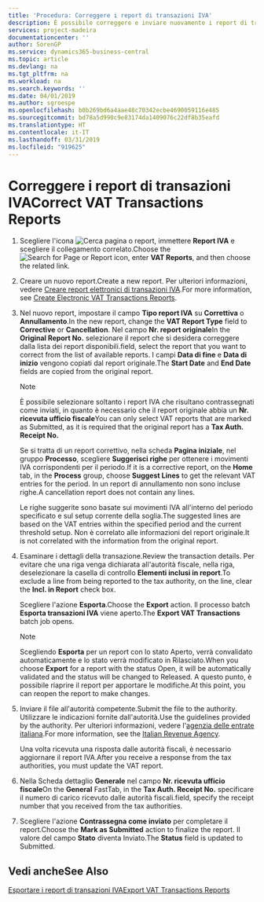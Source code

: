 ```yaml
---
title: 'Procedura: Correggere i report di transazioni IVA'
description: È possibile correggere e inviare nuovamente i report di transazioni IVA.
services: project-madeira
documentationcenter: ''
author: SorenGP
ms.service: dynamics365-business-central
ms.topic: article
ms.devlang: na
ms.tgt_pltfrm: na
ms.workload: na
ms.search.keywords: ''
ms.date: 04/01/2019
ms.author: sgroespe
ms.openlocfilehash: b0b269bd6a4aae48c70342ecbe4690059116e485
ms.sourcegitcommit: bd78a5d990c9e83174da1409076c22df8b35eafd
ms.translationtype: HT
ms.contentlocale: it-IT
ms.lasthandoff: 03/31/2019
ms.locfileid: "919625"
---
```

# <a name="correct-vat-transactions-reports"></a><span data-ttu-id="71c29-103">Correggere i report di transazioni IVA</span><span class="sxs-lookup"><span data-stu-id="71c29-103">Correct VAT Transactions Reports</span></span>

1.  <span data-ttu-id="71c29-104">Scegliere l'icona ![Cerca pagina o report](../../media/ui-search/search_small.png "icona Cerca pagina o report"), immettere **Report IVA** e scegliere il collegamento correlato.</span><span class="sxs-lookup"><span data-stu-id="71c29-104">Choose the ![Search for Page or Report](../../media/ui-search/search_small.png "Search for Page or Report icon") icon, enter **VAT Reports**, and then choose the related link.</span></span>  
2.  <span data-ttu-id="71c29-105">Creare un nuovo report.</span><span class="sxs-lookup"><span data-stu-id="71c29-105">Create a new report.</span></span> <span data-ttu-id="71c29-106">Per ulteriori informazioni, vedere [Creare report elettronici di transazioni IVA](how-to-create-electronic-vat-transactions-reports.md).</span><span class="sxs-lookup"><span data-stu-id="71c29-106">For more information, see [Create Electronic VAT Transactions Reports](how-to-create-electronic-vat-transactions-reports.md).</span></span>  
3.  <span data-ttu-id="71c29-107">Nel nuovo report, impostare il campo **Tipo report IVA** su **Correttiva** o **Annullamento**.</span><span class="sxs-lookup"><span data-stu-id="71c29-107">In the new report, change the **VAT Report Type** field to **Corrective** or **Cancellation**.</span></span> <span data-ttu-id="71c29-108">Nel campo **Nr. report originale**</span><span class="sxs-lookup"><span data-stu-id="71c29-108">In the **Original Report No.**</span></span> <span data-ttu-id="71c29-109">selezionare il report che si desidera correggere dalla lista dei report disponibili.</span><span class="sxs-lookup"><span data-stu-id="71c29-109">field, select the report that you want to correct from the list of available reports.</span></span> <span data-ttu-id="71c29-110">I campi **Data di fine** e **Data di inizio** vengono copiati dal report originale.</span><span class="sxs-lookup"><span data-stu-id="71c29-110">The **Start Date** and **End Date** fields are copied from the original report.</span></span>  

    > [!NOTE]  
    >  <span data-ttu-id="71c29-111">È possibile selezionare soltanto i report IVA che risultano contrassegnati come inviati, in quanto è necessario che il report originale abbia un **Nr. ricevuta ufficio fiscale**</span><span class="sxs-lookup"><span data-stu-id="71c29-111">You can only select VAT reports that are marked as Submitted, as it is required that the original report has a **Tax Auth. Receipt No.**</span></span>  
    >   
    >  <span data-ttu-id="71c29-112">Se si tratta di un report correttivo, nella scheda **Pagina iniziale**, nel gruppo **Processo**, scegliere **Suggerisci righe** per ottenere i movimenti IVA corrispondenti per il periodo.</span><span class="sxs-lookup"><span data-stu-id="71c29-112">If it is a corrective report, on the **Home** tab, in the **Process** group, choose **Suggest Lines** to get the relevant VAT entries for the period.</span></span> <span data-ttu-id="71c29-113">In un report di annullamento non sono incluse righe.</span><span class="sxs-lookup"><span data-stu-id="71c29-113">A cancellation report does not contain any lines.</span></span>  
    >   
    >  <span data-ttu-id="71c29-114">Le righe suggerite sono basate sui movimenti IVA all'interno del periodo specificato e sul setup corrente della soglia.</span><span class="sxs-lookup"><span data-stu-id="71c29-114">The suggested lines are based on the VAT entries within the specified period and the current threshold setup.</span></span> <span data-ttu-id="71c29-115">Non è correlato alle informazioni del report originale.</span><span class="sxs-lookup"><span data-stu-id="71c29-115">It is not correlated with the information from the original report.</span></span>  

4.  <span data-ttu-id="71c29-116">Esaminare i dettagli della transazione.</span><span class="sxs-lookup"><span data-stu-id="71c29-116">Review the transaction details.</span></span> <span data-ttu-id="71c29-117">Per evitare che una riga venga dichiarata all'autorità fiscale, nella riga, deselezionare la casella di controllo **Elementi inclusi in report**.</span><span class="sxs-lookup"><span data-stu-id="71c29-117">To exclude a line from being reported to the tax authority, on the line, clear the **Incl. in Report** check box.</span></span>  

    <span data-ttu-id="71c29-118">Scegliere l'azione **Esporta**.</span><span class="sxs-lookup"><span data-stu-id="71c29-118">Choose the **Export** action.</span></span> <span data-ttu-id="71c29-119">Il processo batch **Esporta transazioni IVA** viene aperto.</span><span class="sxs-lookup"><span data-stu-id="71c29-119">The **Export VAT Transactions** batch job opens.</span></span>  

    > [!NOTE]  
    >  <span data-ttu-id="71c29-120">Scegliendo **Esporta** per un report con lo stato Aperto, verrà convalidato automaticamente e lo stato verrà modificato in Rilasciato.</span><span class="sxs-lookup"><span data-stu-id="71c29-120">When you choose **Export** for a report with the status Open, it will be automatically validated and the status will be changed to Released.</span></span> <span data-ttu-id="71c29-121">A questo punto, è possibile riaprire il report per apportare le modifiche.</span><span class="sxs-lookup"><span data-stu-id="71c29-121">At this point, you can reopen the report to make changes.</span></span>  

5.  <span data-ttu-id="71c29-122">Inviare il file all'autorità competente.</span><span class="sxs-lookup"><span data-stu-id="71c29-122">Submit the file to the authority.</span></span> <span data-ttu-id="71c29-123">Utilizzare le indicazioni fornite dall'autorità.</span><span class="sxs-lookup"><span data-stu-id="71c29-123">Use the guidelines provided by the authority.</span></span> <span data-ttu-id="71c29-124">Per ulteriori informazioni, vedere l'[agenzia delle entrate italiana](https://go.microsoft.com/fwlink/?LinkID=206524).</span><span class="sxs-lookup"><span data-stu-id="71c29-124">For more information, see the [Italian Revenue Agency](https://go.microsoft.com/fwlink/?LinkID=206524).</span></span>  

    <span data-ttu-id="71c29-125">Una volta ricevuta una risposta dalle autorità fiscali, è necessario aggiornare il report IVA.</span><span class="sxs-lookup"><span data-stu-id="71c29-125">After you receive a response from the tax authorities, you must update the VAT report.</span></span>  

6.  <span data-ttu-id="71c29-126">Nella Scheda dettaglio **Generale** nel campo **Nr. ricevuta ufficio fiscale**</span><span class="sxs-lookup"><span data-stu-id="71c29-126">On the **General** FastTab, in the **Tax Auth. Receipt No.**</span></span> <span data-ttu-id="71c29-127">specificare il numero di carico ricevuto dalle autorità fiscali.</span><span class="sxs-lookup"><span data-stu-id="71c29-127">field, specify the receipt number that you received from the tax authorities.</span></span>  
7.  <span data-ttu-id="71c29-128">Scegliere l'azione **Contrassegna come inviato** per completare il report.</span><span class="sxs-lookup"><span data-stu-id="71c29-128">Choose the **Mark as Submitted** action to finalize the report.</span></span> <span data-ttu-id="71c29-129">Il valore del campo **Stato** diventa Inviato.</span><span class="sxs-lookup"><span data-stu-id="71c29-129">The **Status** field is updated to Submitted.</span></span>  

## <a name="see-also"></a><span data-ttu-id="71c29-130">Vedi anche</span><span class="sxs-lookup"><span data-stu-id="71c29-130">See Also</span></span>  
 [<span data-ttu-id="71c29-131">Esportare i report di transazioni IVA</span><span class="sxs-lookup"><span data-stu-id="71c29-131">Export VAT Transactions Reports</span></span>](how-to-export-vat-transactions-reports.md)

